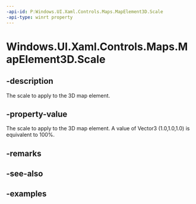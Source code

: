 ```yaml
---
-api-id: P:Windows.UI.Xaml.Controls.Maps.MapElement3D.Scale
-api-type: winrt property
---
```


<!-- Property syntax.
public Vector3 Scale { get;  set; }
-->

# Windows.UI.Xaml.Controls.Maps.MapElement3D.Scale

## -description
The scale to apply to the 3D map element.

## -property-value
The scale to apply to the 3D map element. A value of Vector3 (1.0,1.0,1.0) is equivalent to 100%.

## -remarks

## -see-also

## -examples
